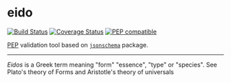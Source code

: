 # eido

[![Build Status](https://travis-ci.org/pepkit/eido.svg?branch=master)](https://travis-ci.org/pepkit/eido)
[![Coverage Status](https://coveralls.io/repos/github/pepkit/eido/badge.svg?branch=master)](https://coveralls.io/github/pepkit/eido?branch=master)
[![PEP compatible](http://pepkit.github.io/img/PEP-compatible-green.svg)](http://pepkit.github.io)

[PEP](http://pepkit.github.io) validation tool based on [`jsonschema`](https://github.com/Julian/jsonschema) package.

---
*Eidos* is a Greek term meaning "form" "essence", "type" or "species". See Plato's theory of Forms and Aristotle's theory of universals

